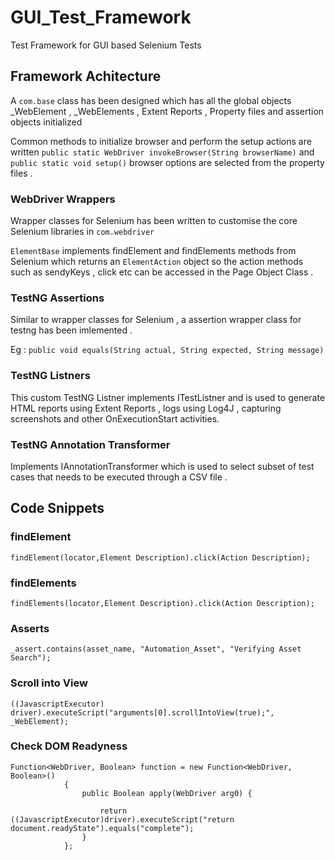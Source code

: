 # GUI_Test_Framework
Test Framework for GUI based Selenium Tests

## Framework Achitecture
A `com.base` class has been designed which has all the global objects _WebElement , _WebElements , Extent Reports , Property files and assertion objects initialized

Common methods to initialize browser and perform the setup actions are written `public static WebDriver invokeBrowser(String browserName)` and `public static void setup()` browser options are selected from the property files .

### WebDriver Wrappers

Wrapper classes for Selenium has been written to customise the core Selenium libraries in `com.webdriver`

`ElementBase` implements findElement and findElements methods from Selenium which returns an `ElementAction` object so the action methods such as sendyKeys , click etc can be accessed in the Page Object Class .

### TestNG Assertions

Similar to wrapper classes for Selenium , a assertion wrapper class for testng has been imlemented .

Eg : `public void equals(String actual, String expected, String message)`

### TestNG Listners

This custom TestNG Listner implements ITestListner and is used to generate HTML reports using Extent Reports , logs using Log4J , capturing screenshots and other OnExecutionStart activities.

### TestNG Annotation Transformer

Implements IAnnotationTransformer which is used to select subset of test cases that needs to be executed through a CSV file .

## Code Snippets

### findElement

`findElement(locator,Element Description).click(Action Description);`

### findElements

`findElements(locator,Element Description).click(Action Description);`

### Asserts

`_assert.contains(asset_name, "Automation_Asset", "Verifying Asset Search");`

### Scroll into View

`((JavascriptExecutor) driver).executeScript("arguments[0].scrollIntoView(true);", _WebElement);`

### Check DOM Readyness

```
Function<WebDriver, Boolean> function = new Function<WebDriver, Boolean>()
			{
				public Boolean apply(WebDriver arg0) {
				
					return ((JavascriptExecutor)driver).executeScript("return document.readyState").equals("complete");
				}
			};
```
